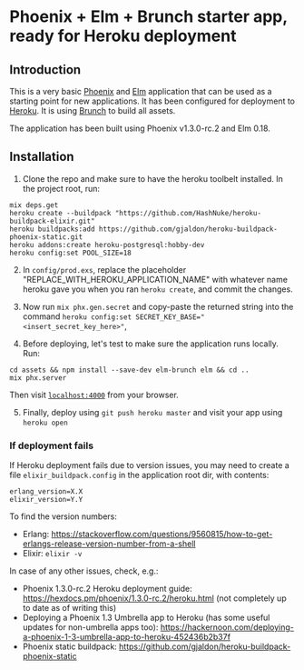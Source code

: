 # Phoenix + Elm + Brunch starter app, ready for Heroku deployment

## Introduction

This is a very basic [Phoenix] and [Elm] application that can be used as a starting point for new applications. It has been configured for deployment to [Heroku]. It is using [Brunch] to build all assets.

The application has been built using Phoenix v1.3.0-rc.2 and Elm 0.18.

[Phoenix]: http://www.phoenixframework.org/
[Heroku]: https://www.heroku.com/
[Elm]: http://elm-lang.org/
[Brunch]: http://brunch.io

## Installation

1. Clone the repo and make sure to have the heroku toolbelt installed. In the project root, run:

```
mix deps.get
heroku create --buildpack "https://github.com/HashNuke/heroku-buildpack-elixir.git"
heroku buildpacks:add https://github.com/gjaldon/heroku-buildpack-phoenix-static.git
heroku addons:create heroku-postgresql:hobby-dev
heroku config:set POOL_SIZE=18
```

2. In `config/prod.exs`, replace the placeholder "REPLACE_WITH_HEROKU_APPLICATION_NAME" with whatever name heroku gave you when you ran `heroku create`, and commit the changes.

3. Now run `mix phx.gen.secret` and copy-paste the returned string into the command `heroku config:set SECRET_KEY_BASE="<insert_secret_key_here>"`, 
   
4. Before deploying, let's test to make sure the application runs locally. Run:

```
cd assets && npm install --save-dev elm-brunch elm && cd ..
mix phx.server
```
Then visit [`localhost:4000`](http://localhost:4000) from your browser.

5. Finally, deploy using `git push heroku master` and visit your app using `heroku open`


### If deployment fails

If Heroku deployment fails due to version issues, you may need to create a file `elixir_buildpack.config` in the application root dir, with contents:

    erlang_version=X.X
    elixir_version=Y.Y

To find the version numbers:
* Erlang: https://stackoverflow.com/questions/9560815/how-to-get-erlangs-release-version-number-from-a-shell
* Elixir: `elixir -v`

In case of any other issues, check, e.g.:
* Phoenix 1.3.0-rc.2 Heroku deployment guide: https://hexdocs.pm/phoenix/1.3.0-rc.2/heroku.html (not completely up to date as of writing this)
* Deploying a Phoenix 1.3 Umbrella app to Heroku (has some useful updates for non-umbrella apps too): https://hackernoon.com/deploying-a-phoenix-1-3-umbrella-app-to-heroku-452436b2b37f
* Phoenix static buildpack: https://github.com/gjaldon/heroku-buildpack-phoenix-static
